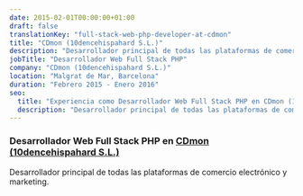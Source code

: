 ```yaml
---
date: 2015-02-01T00:00:00+01:00
draft: false
translationKey: "full-stack-web-php-developer-at-cdmon"
title: "CDmon (10dencehispahard S.L.)"
description: "Desarrollador principal de todas las plataformas de comercio electrónico y marketing."
jobTitle: "Desarrollador Web Full Stack PHP"
company: "CDmon (10dencehispahard S.L.)"
location: "Malgrat de Mar, Barcelona"
duration: "Febrero 2015 - Enero 2016"
seo:
  title: "Experiencia como Desarrollador Web Full Stack PHP en CDmon (10dencehispahard S.L.)"
  description: "Desarrollador principal de todas las plataformas de comercio electrónico y marketing."
---
```

### Desarrollador Web Full Stack PHP en [CDmon (10dencehispahard S.L.)](https://www.cdmon.com)

Desarrollador principal de todas las plataformas de comercio electrónico y marketing.
